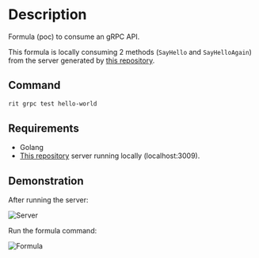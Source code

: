 # Description

Formula (poc) to consume an gRPC API.

This formula is locally consuming 2 methods (`SayHello` and `SayHelloAgain`) from the server generated by [this repository](https://github.com/GuillaumeFalourd/poc-grpc-golang).

## Command

```bash
rit grpc test hello-world
```

## Requirements

- Golang
- [This repository](https://github.com/GuillaumeFalourd/poc-grpc-golang) server running locally (localhost:3009).

## Demonstration

After running the server:

![Server](https://user-images.githubusercontent.com/22433243/127925819-db4028ca-df64-4d12-9974-a0b0be5c17a4.png)

Run the formula command:

![Formula](https://user-images.githubusercontent.com/22433243/127925833-0eac6d82-1c68-46c3-984e-739ae3865cc9.png)

